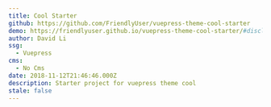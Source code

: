 ```yaml
---
title: Cool Starter
github: https://github.com/FriendlyUser/vuepress-theme-cool-starter
demo: https://friendlyuser.github.io/vuepress-theme-cool-starter/#disclaimer
author: David Li
ssg:
  - Vuepress
cms:
  - No Cms
date: 2018-11-12T21:46:46.000Z
description: Starter project for vuepress theme cool
stale: false
---
```

